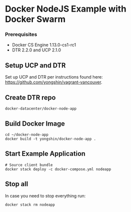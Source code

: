 Docker NodeJS Example with Docker Swarm
=====================

### Prerequisites

- Docker CS Engine 1.13.0-cs1-rc1
- DTR 2.2.0 and UCP 2.1.0

## Setup UCP and DTR

Set up UCP and DTR per instructions found here: https://github.com/yongshin/vagrant-vancouver.

## Create DTR repo

```
docker-datacenter/docker-node-app
```

## Build Docker Image
```  
cd ~/docker-node-app
docker build -t yongshin/docker-node-app .
```

## Start Example Application
```
# Source client bundle
docker stack deploy -c docker-compose.yml nodeapp
```

## Stop all
In case you need to stop everything run:
```
docker stack rm nodeapp
```
